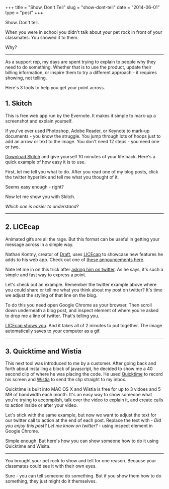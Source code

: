 +++
title = "Show, Don't Tell"
slug = "show-dont-tell"
date = "2014-06-01"
type = "post"
+++ 

Show. Don't tell. 

When you were in school you didn't talk about your pet rock in front of your classmates. You showed it to them. 

Why? 

* * * 

As a support rep, my days are spent trying to explain to people why they need to do something. Whether that is to use the product, update their billing information, or inspire them to try a different approach - it requires showing, not telling. 

Here's 3 tools to help you get your point across. 

## 1. Skitch 

This is free web app run by the Evernote. It makes it simple to mark-up a screenshot and explain yourself. 

If you've ever used Photoshop, Adobe Reader, or Keynote to mark-up documents - you know the struggle.  You jump through lots of hoops just to add an arrow or text to the image. You don't need 12 steps - you need one or two. 

[Download Skitch](http://evernote.com/skitch/) and give yourself 10 minutes of your life back. Here's a quick example of how easy it is to use. 

First, let me tell you what to do. After you read one of my blog posts, click the twitter hyperlink and tell me what you thought of it. 

Seems easy enough - right? 

Now let me show you with Skitch. 


*Which one is easier to understand?*

* * * 

## 2. LICEcap 

Animated gifs are all the rage. But this format can be useful in getting your message across in a simple way. 

Nathan Kontny, creator of [Draft](http://draftin.com), uses [LICEcap](http://www.cockos.com/licecap/) to showcase new features he adds to his web app. Check out one of [these announcements here](http://ninjasandrobots.com/draft-announcements-better-sorting-duplicating-documents-and-more). 

Nate let me in on this trick after [asking him on twitter](https://twitter.com/natekontny/status/472056079581741056). As he says, it's such a simple and fast way to express a point. 

Let's check out an example. Remember the twitter example above where you could share or tell me what you think about my post on twitter? It's time we adjust the styling of that line on the blog. 

To do this you need open Google Chrome as your browser. Then scroll down underneath a blog post, and inspect element of where you're asked to drop me a line of twitter. That's telling you. 

[LICEcap shows you](http://www.cockos.com/licecap/). And it takes all of 2 minutes to put together. The image automatically saves to your computer as a gif. 


* * * 

## 3. Quicktime and Wistia

This next tool was introduced to me by a customer. After going back and forth about installing a block of javascript, he decided to show me a 40 second clip of where he was placing the code. He used [Quicktime](http://www.apple.com/quicktime/download/) to record his screen and [Wistia](http://www.screencast.com/) to send the clip straight to my inbox. 

Quicktime is built into MAC OS X and Wistia is free for up to 3 vidoes and 5 MB of bandwidth each month. It's an easy way to show someone what you're trying to accomplish, talk over the video to explain it, and create calls to action inside or after your video. 

Let's stick with the same example, but now we want to adjust the text for our twitter call to action at the end of each post.  Replace the text with - *Did you enjoy this post? Let me know on twitter?* - using inspect element in Google Chrome. 

Simple enough. But here's how you can show someone how to do it using Quicktime and Wisita. 

* * * 

You brought your pet rock to show and tell for one reason. Because your classmates could see it with their own eyes. 

Sure - you can tell someone do something. But if you show them how to do something, they just might do it themselves. 



